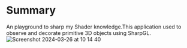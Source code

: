 # Summary
An playground to sharp my Shader knowledge.This application used to observe and decorate primitive 3D objects using SharpGL. 
![Screenshot 2024-03-26 at 10 14 40](https://github.com/chicamhao/3D-Visualization/assets/49046846/687705c5-b746-4845-8ec7-2401ee22dc53)
